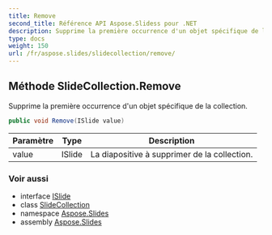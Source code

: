 ```yaml
---
title: Remove
second_title: Référence API Aspose.Slidess pour .NET
description: Supprime la première occurrence d'un objet spécifique de la collection.
type: docs
weight: 150
url: /fr/aspose.slides/slidecollection/remove/
---
```


## Méthode SlideCollection.Remove

Supprime la première occurrence d'un objet spécifique de la collection.

```csharp
public void Remove(ISlide value)
```

| Paramètre | Type | Description |
| --- | --- | --- |
| value | ISlide | La diapositive à supprimer de la collection. |

### Voir aussi

* interface [ISlide](../../islide)
* class [SlideCollection](../../slidecollection)
* namespace [Aspose.Slides](../../slidecollection)
* assembly [Aspose.Slides](../../../)

<!-- NE PAS MODIFIER : généré par xmldocmd pour Aspose.Slides.dll -->